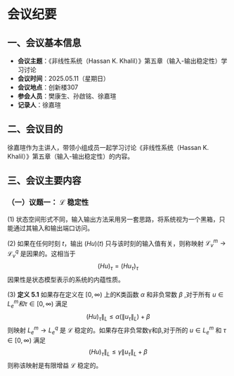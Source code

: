 # 会议纪要

## 一、会议基本信息
- **会议主题**：《非线性系统（Hassan K. Khalil）》第五章（输入-输出稳定性）学习讨论  
- **会议时间**：2025.05.11（星期日）  
- **会议地点**：创新楼307  
- **参会人员**：樊康生、孙啟铭、徐嘉瑄  
- **记录人**：徐嘉瑄 

## 二、会议目的
徐嘉瑄作为主讲人，带领小组成员一起学习讨论《非线性系统（Hassan K. Khalil）》第五章（输入-输出稳定性）的内容。

## 三、会议主要内容

### （一）议题一： $\mathcal{L}$ 稳定性

  (1) 状态空间形式不同，输入输出方法采用另一套思路，将系统视为一个黑箱，只能通过其输入和输出端口访问。

  (2) 如果在任何时刻 $t$，输出 $(Hu)(t)$ 只与该时刻的输入值有关，则称映射 $\mathcal{L}^{m}_{v} \rightarrow \mathcal{L}^{q}_{v}$ 是因果的。这相当于
$$(Hu)_{\tau} = (Hu_{\tau})_{\tau}$$
因果性是状态模型表示的系统的内蕴性质。

  (3) **定义 5.1** 如果存在定义在 $[0,∞)$ 上的K类函数 $α$ 和非负常数 $β$ ,对于所有 $u∈L^m_e和τ∈[0,∞)$ 满足
$$(Hu)_τ\|_{L}≤α(\|u_τ\|_{L})+β$$
则映射 $L^m_e→L^q_e$ 是 $\mathcal{L}$ 稳定的。如果存在非负常数γ和β,对于所的 $u∈L^m_e$ 和 $τ∈[0,∞)$ 满足
$$(Hu)_τ\|_{L}≤γ\|u_τ\|_{L}+β$$
则称该映射是有限增益 $\mathcal{L}$ 稳定的。
  

